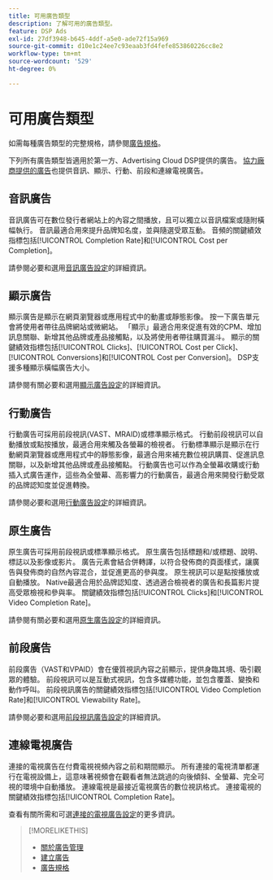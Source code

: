 ```yaml
---
title: 可用廣告類型
description: 了解可用的廣告類型。
feature: DSP Ads
exl-id: 27df3948-b645-4ddf-a5e0-ade72f15a969
source-git-commit: d10e1c24ee7c93eaab3fd4fefe853860226cc8e2
workflow-type: tm+mt
source-wordcount: '529'
ht-degree: 0%

---
```


# 可用廣告類型

如需每種廣告類型的完整規格，請參閱[廣告規格](/help/dsp/assets/ad-specs.pdf)。

下列所有廣告類型皆適用於第一方、Advertising Cloud DSP提供的廣告。 [協力廠商提供的廣告](/help/dsp/campaign-management/ads/ad-create-third-party.md)也提供音訊、顯示、行動、前段和連線電視廣告。

## 音訊廣告

音訊廣告可在數位發行者網站上的內容之間播放，且可以獨立以音訊檔案或隨附橫幅執行。 音訊最適合用來提升品牌知名度，並與隨選受眾互動。 音頻的關鍵績效指標包括[!UICONTROL Completion Rate]和[!UICONTROL Cost per Completion]。

請參閱必要和選用[音訊廣告設定](ad-settings-audio.md)的詳細資訊。

## 顯示廣告

顯示廣告是顯示在網頁瀏覽器或應用程式中的動畫或靜態影像。 按一下廣告單元會將使用者帶往品牌網站或微網站。 「顯示」最適合用來促進有效的CPM、增加訊息關聯、新增其他品牌或產品接觸點，以及將使用者帶往購買漏斗。 顯示的關鍵績效指標包括[!UICONTROL Clicks]、[!UICONTROL Cost per Click]、[!UICONTROL Conversions]和[!UICONTROL Cost per Conversion]。 DSP支援多種顯示橫幅廣告大小。

請參閱有關必要和選用[顯示廣告設定](ad-settings-display.md)的詳細資訊。

## 行動廣告

行動廣告可採用前段視訊(VAST、MRAID)或標準顯示格式。 行動前段視訊可以自動播放或點按播放，最適合用來觸及各螢幕的檢視者。 行動標準顯示是顯示在行動網頁瀏覽器或應用程式中的靜態影像，最適合用來補充數位視訊購買、促進訊息關聯，以及新增其他品牌或產品接觸點。 行動廣告也可以作為全螢幕收購或行動插入式廣告運作，這些為全螢幕、高影響力的行動廣告，最適合用來開發行動受眾的品牌認知度並促進轉換。

請參閱必要和選用[行動廣告設定](ad-settings-mobile.md)的詳細資訊。

## 原生廣告

原生廣告可採用前段視訊或標準顯示格式。 原生廣告包括標題和/或標題、說明、標誌以及影像或影片。 廣告元素會結合併轉譯，以符合發佈商的頁面樣式，讓廣告與發佈商的自然內容混合，並促進更高的參與度。 原生視訊可以是點按播放或自動播放。 Native最適合用於品牌認知度、透過適合檢視者的廣告和長篇影片提高受眾檢視和參與率。 關鍵績效指標包括[!UICONTROL Clicks]和[!UICONTROL Video Completion Rate]。

請參閱有關必要和選用[原生廣告設定](ad-settings-native.md)的詳細資訊。

## 前段廣告

前段廣告（VAST和VPAID）會在優質視訊內容之前顯示，提供身臨其境、吸引觀眾的體驗。 前段視訊可以是互動式視訊，包含多媒體功能，並包含覆蓋、變換和動作呼叫。 前段視訊廣告的關鍵績效指標包括[!UICONTROL Video Completion Rate]和[!UICONTROL Viewability Rate]。

請參閱必要和選用[前段視訊廣告設定](ad-settings-pre-roll.md)的詳細資訊。

## 連線電視廣告

連接的電視廣告在付費電視視頻內容之前和期間顯示。 所有連接的電視清單都運行在電視設備上，這意味著視頻會在觀看者無法跳過的向後傾斜、全螢幕、完全可視的環境中自動播放。 連線電視是最接近電視廣告的數位視訊格式。 連接電視的關鍵績效指標包括[!UICONTROL Completion Rate]。

查看有關所需和可選[連接的電視廣告設定](ad-settings-connected-tv.md)的更多資訊。

>[!MORELIKETHIS]
>
>* [關於廣告管理](ad-about.md)
>* [建立廣告](ad-create.md)
>* [廣告規格](/help/dsp/assets/ad-specs.pdf)

